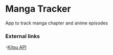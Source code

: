 # Manga Tracker
App to track manga chapter and anime episodes

### External links
-[Kitsu API](https://kitsu.docs.apiary.io/#introduction/http-methods)
